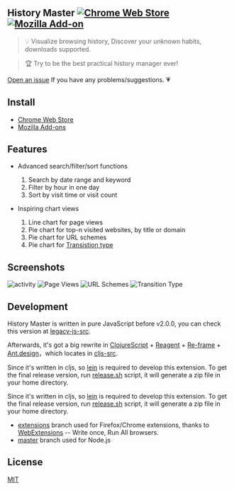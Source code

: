 ## History Master   [![Chrome Web Store](https://img.shields.io/chrome-web-store/v/mkfgjjeggnmkbobjmelbjhdchcoadnin.svg?style=plastic)](https://chrome.google.com/webstore/detail/gooreplacer/mkfgjjeggnmkbobjmelbjhdchcoadnin) [![Mozilla Add-on](https://img.shields.io/amo/v/history-master.svg?style=plastic)](https://addons.mozilla.org/firefox/addon/history-master/)

> 💡 Visualize browsing history, Discover your unknown habits, downloads supported.

> 🏆 Try to be the best practical history manager ever! 

[Open an issue](https://github.com/jiacai2050/history-master/issues/new) If you have any problems/suggestions. 💗

## Install

- [Chrome Web Store](https://chrome.google.com/webstore/detail/advanced-history/mkfgjjeggnmkbobjmelbjhdchcoadnin)
- [Mozilla Add-ons](https://addons.mozilla.org/firefox/addon/history-master/)

## Features

- Advanced search/filter/sort functions

    1. Search by date range and keyword
    2. Filter by hour in one day
    3. Sort by visit time or visit count

- Inspiring chart views

    1. Line chart for page views
    2. Pie chart for top-n visited websites, by title or domain
    3. Pie chart for URL schemes
    4. Pie chart for [Transistion type](https://github.com/jiacai2050/history-master/wiki/Transition-Type)

## Screenshots

![activity](screenshots/activity.jpg)
![Page Views](screenshots/pv.png)
![URL Schemes](screenshots/url_scheme.png)
![Transition Type](screenshots/transition.png)

## Development

History Master is written in pure JavaScript before v2.0.0, you can check this version at [legacy-js-src](legacy-js-src).

Afterwards, it's got a big rewrite in [ClojureScript](https://github.com/clojure/clojurescript) + [Reagent](https://github.com/reagent-project/reagent) + [Re-frame](https://github.com/Day8/re-frame) + [Ant.design](https://ant.design/)，which locates in [cljs-src](cljs-src).

Since it's written in cljs, so [lein](https://leiningen.org/) is required to develop this extension. To get the final release version, run [release.sh](./cljs-src/release.sh) script, it will generate a zip file in your home directory.


Since it's written in cljs, so [lein](https://leiningen.org/) is required to develop this extension. To get the final release version, run [release.sh](./release.sh) script, it will generate a zip file in your home directory.


- [extensions](https://github.com/jiacai2050/better-history/tree/extensions) branch used for Firefox/Chrome extensions, thanks to [WebExtensions](https://developer.mozilla.org/Add-ons/WebExtensions) -- Write once, Run All browsers.
- [master](https://github.com/jiacai2050/better-history/tree/master) branch used for Node.js


## License

[MIT](http://liujiacai.net/license/MIT.html?year=2016)
